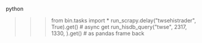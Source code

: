 python
>>> from bin.tasks import *
>>> run_scrapy.delay("twsehistrader", True).get() # async get
>>> run_hisdb_query("twse", 2317, 1330, ).get() # as pandas frame back
